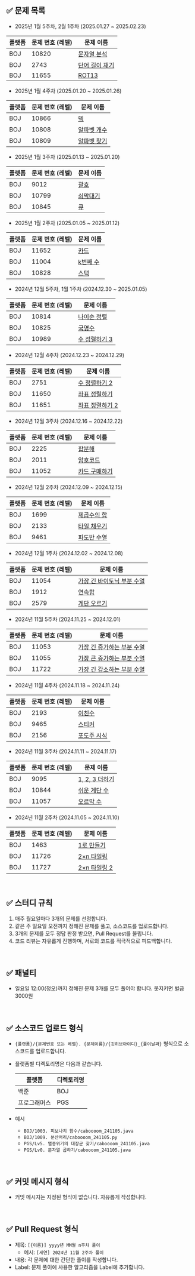 ## **✅ 문제 목록**

- 2025년 1월 5주차, 2월 1주차  (2025.01.27 ~ 2025.02.23)

| 플랫폼 | 문제 번호 (레벨) | 문제 이름                                              |
| --- |--|----------------------------------------------------|
| BOJ | 10820 | [문자열 분석](https://www.acmicpc.net/problem/10820)    |
| BOJ | 2743 | [단어 길이 재기](https://www.acmicpc.net/problem/2743)          |
| BOJ | 11655 | [ROT13](https://www.acmicpc.net/problem/11655) |

- 2025년 1월 4주차 (2025.01.20 ~ 2025.01.26)

| 플랫폼 | 문제 번호 (레벨) | 문제 이름                                              |
| --- |--|----------------------------------------------------|
| BOJ | 10866 | [덱](https://www.acmicpc.net/problem/10866)    |
| BOJ | 10808 | [알파벳 개수](https://www.acmicpc.net/problem/10808)          |
| BOJ | 10809 | [알파벳 찾기](https://www.acmicpc.net/problem/10809) |

- 2025년 1월 3주차 (2025.01.13 ~ 2025.01.20)

| 플랫폼 | 문제 번호 (레벨) | 문제 이름                                              |
| --- |--|----------------------------------------------------|
| BOJ | 9012 | [괄호](https://www.acmicpc.net/problem/9012)    |
| BOJ | 10799 | [쇠막대기](https://www.acmicpc.net/problem/10799)          |
| BOJ | 10845 | [큐](https://www.acmicpc.net/problem/10845) |

- 2025년 1월 2주차 (2025.01.05 ~ 2025.01.12)

| 플랫폼 | 문제 번호 (레벨) | 문제 이름                                              |
| --- |--|----------------------------------------------------|
| BOJ | 11652 | [카드](https://www.acmicpc.net/problem/11652)    |
| BOJ | 11004 | [k번째 수](https://www.acmicpc.net/problem/11004)          |
| BOJ | 10828 | [스택](https://www.acmicpc.net/problem/10828) |

- 2024년 12월 5주차, 1월 1주차 (2024.12.30 ~ 2025.01.05)

| 플랫폼 | 문제 번호 (레벨) | 문제 이름                                              |
| --- |--|----------------------------------------------------|
| BOJ | 10814 | [나이순 정렬](https://www.acmicpc.net/problem/10814)    |
| BOJ | 10825 | [국영수](https://www.acmicpc.net/problem/10825)          |
| BOJ | 10989 | [수 정렬하기 3](https://www.acmicpc.net/problem/10989) |

- 2024년 12월 4주차 (2024.12.23 ~ 2024.12.29)

| 플랫폼 | 문제 번호 (레벨) | 문제 이름                                   |
| --- |--|-----------------------------------------|
| BOJ | 2751 | [수 정렬하기 2](https://www.acmicpc.net/problem/2751) |
| BOJ | 11650 | [좌표 정렬하기](https://www.acmicpc.net/problem/11650) |
| BOJ | 11651 | [좌표 정렬하기 2](https://www.acmicpc.net/problem/11651) |

- 2024년 12월 3주차 (2024.12.16 ~ 2024.12.22)

| 플랫폼 | 문제 번호 (레벨) | 문제 이름                                   |
| --- |--|-----------------------------------------|
| BOJ | 2225 | [합분해](https://www.acmicpc.net/problem/2225) |
| BOJ | 2011 | [암호코드](https://www.acmicpc.net/problem/2011) |
| BOJ | 11052 | [카드 구매하기](https://www.acmicpc.net/problem/11052) |

- 2024년 12월 2주차 (2024.12.09 ~ 2024.12.15)

| 플랫폼 | 문제 번호 (레벨) | 문제 이름                                   |
| --- |--|-----------------------------------------|
| BOJ | 1699 | [제곱수의 합](https://www.acmicpc.net/problem/1699) |
| BOJ | 2133 | [타일 채우기](https://www.acmicpc.net/problem/2133) |
| BOJ | 9461 | [파도반 수열](https://www.acmicpc.net/problem/9461) |

- 2024년 12월 1주차 (2024.12.02 ~ 2024.12.08)

| 플랫폼 | 문제 번호 (레벨) | 문제 이름                                   |
| --- |--|-----------------------------------------|
| BOJ | 11054 | [가장 긴 바이토닉 부분 수열](https://www.acmicpc.net/problem/11054) |
| BOJ | 1912 | [연속합](https://www.acmicpc.net/problem/1912) |
| BOJ | 2579 | [계단 오르기](https://www.acmicpc.net/problem/2579) |

- 2024년 11월 5주차 (2024.11.25 ~ 2024.12.01)

| 플랫폼 | 문제 번호 (레벨) | 문제 이름                                   |
| --- |--|-----------------------------------------|
| BOJ | 11053 | [가장 긴 증가하는 부분 수열](https://www.acmicpc.net/problem/11053) |
| BOJ | 11055 | [가장 큰 증가하는 부분 수열](https://www.acmicpc.net/problem/11055) |
| BOJ | 11722 | [가장 긴 감소하는 부분 수열](https://www.acmicpc.net/problem/11722) |

- 2024년 11월 4주차 (2024.11.18 ~ 2024.11.24)

| 플랫폼 | 문제 번호 (레벨) | 문제 이름                                          |
| --- |--|------------------------------------------------|
| BOJ | 2193 | [이친수](https://www.acmicpc.net/problem/2193)    |
| BOJ | 9465 | [스티커](https://www.acmicpc.net/problem/9465)    |
| BOJ | 2156 | [포도주 시식](https://www.acmicpc.net/problem/2156) |

- 2024년 11월 3주차 (2024.11.11 ~ 2024.11.17)

| 플랫폼 | 문제 번호 (레벨) | 문제 이름                                               |
| --- |------------|-----------------------------------------------------|
| BOJ | 9095       | [1, 2, 3 더하기](https://www.acmicpc.net/problem/9095) |
| BOJ | 10844      | [쉬운 계단 수](https://www.acmicpc.net/problem/10844)    |
| BOJ | 11057      | [오르막 수](https://www.acmicpc.net/problem/11057)      |

- 2024년 11월 2주차 (2024.11.05 ~ 2024.11.10)

| 플랫폼 | 문제 번호 (레벨) | 문제 이름 |
| --- | --- | --- |
| BOJ | 1463 | [1로 만들기](https://www.acmicpc.net/problem/1463) |
| BOJ | 11726 | [2×n 타일링](https://www.acmicpc.net/problem/11726) |
| BOJ | 11727 | [2×n 타일링 2](https://www.acmicpc.net/problem/11727) |

<br>

## **✅ 스터디 규칙**

1. 매주 월요일마다 3개의 문제를 선정합니다.
2. 같은 주 일요일 오전까지 정해진 문제를 풀고, 소스코드를 업로드합니다.
3. 3개의 문제를 모두 정답 판정 받으면, Pull Request를 올립니다.
4. 코드 리뷰는 자유롭게 진행하며, 서로의 코드를 적극적으로 피드백합니다.
<br>

## ✅ 패널티

- 일요일 12:00(정오)까지 정해진 문제 3개를 모두 풀어야 합니다. 못지키면 벌금 3000원
<br>

## **✅ 소스코드 업로드 형식**

- `{플랫폼}/{문제번호 또는 레벨}. {문제이름}/{깃허브아이디}_{풀이날짜}`  형식으로 소스코드를 업로드합니다.
- 플랫폼별 디렉토리명은 다음과 같습니다.
    
    
    | 플랫폼 | 디렉토리명 |
    | --- | --- |
    | 백준 | BOJ |
    | 프로그래머스 | PGS |
- 예시
    - `BOJ/1003. 피보나치 함수/caboooom_241105.java`
    - `BOJ/1009. 분산처리/caboooom_241105.py`
    - `PGS/Lv5. 멸종위기의 대장균 찾기/caboooom_241105.java`
    - `PGS/Lv0. 문자열 곱하기/caboooom_241105.java`
<br>

## **✅ 커밋 메시지 형식**

- 커밋 메시지는 지정된 형식이 없습니다. 자유롭게 작성합니다.
<br>

## **✅ Pull Request 형식**

- 제목: `[{이름}] yyyy년 MM월 n주차 풀이`
    - 예시: `[세연] 2024년 11월 2주차 풀이`
- 내용: 각 문제에 대한 간단한 풀이를 작성합니다.
- Label: 문제 풀이에 사용한 알고리즘을 Label에 추가합니다.
